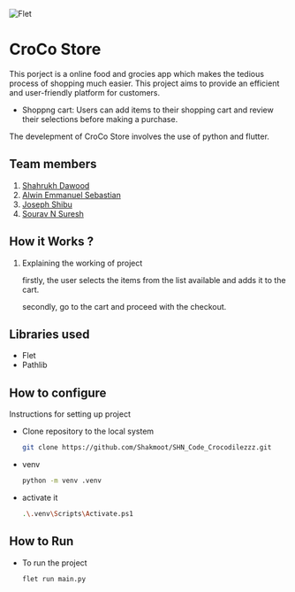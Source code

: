 ![Flet](https://github.com/TH-Activities/saturday-hack-night-template/assets/90635335/4c26e8ac-2dd1-4d75-8e1a-9f7585e3b381)


# CroCo Store
This porject is a online food and grocies app which makes the tedious process of shopping much easier. This project aims to provide an efficient and user-friendly platform for customers.
- Shoppng cart: Users can add items to their shopping cart and review their selections before making a purchase.

The develepment of CroCo Store involves the use of python and flutter.
## Team members
1. [Shahrukh Dawood](https://github.com/Shakmoot)
2. [Alwin Emmanuel Sebastian](https://github.com/Alwin42)
2. [Joseph Shibu](https://github.com/SharkSpidy)
3. [Sourav N Suresh](https://github.com/bubbzten)

## How it Works ?
1. Explaining the working of project
    
    firstly, the user selects the items from the list available and adds it to the cart.

    secondly, go to the cart and proceed with the checkout.

## Libraries used
- Flet
- Pathlib

## How to configure
Instructions for setting up project
- Clone repository to the local system
    ```bash
    git clone https://github.com/Shakmoot/SHN_Code_Crocodilezzz.git 
    ```
- venv
    ```bash
    python -m venv .venv 
    ```
- activate it
    ```bash
    .\.venv\Scripts\Activate.ps1
    ```

## How to Run
- To run the project
    ```bash
    flet run main.py
    ```
